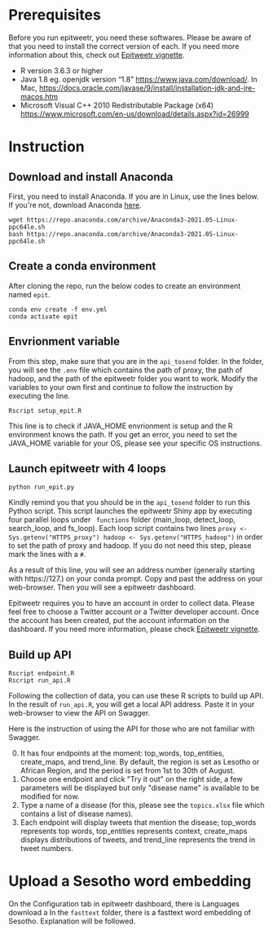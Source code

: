 # Prerequisites
Before you run epitweetr, you need these softwares. Please be aware of that you need to install the correct version of each. If you need more information about this, check out [Epitweetr vignette](https://cran.r-project.org/web/packages/epitweetr/vignettes/epitweetr-vignette.html).
- R version 3.6.3 or higher
- Java 1.8 eg. openjdk version “1.8” https://www.java.com/download/. In Mac, https://docs.oracle.com/javase/9/install/installation-jdk-and-jre-macos.htm
- Microsoft Visual C++ 2010 Redistributable Package (x64) https://www.microsoft.com/en-us/download/details.aspx?id=26999

# Instruction
## Download and install Anaconda
First, you need to install Anaconda. If you are in Linux, use the lines below. If you're not, download Anaconda [here](https://www.anaconda.com/products/distribution).
```
wget https://repo.anaconda.com/archive/Anaconda3-2021.05-Linux-ppc64le.sh
bash https://repo.anaconda.com/archive/Anaconda3-2021.05-Linux-ppc64le.sh
```

## Create a conda environment 
After cloning the repo, run the below codes to create an environment named ```epit```. 
```
conda env create -f env.yml
conda activate epit
```
## Envrionment variable
From this step, make sure that you are in the ```api_tosend``` folder. In the folder, you will see the ```.env``` file which contains the path of proxy, the path of hadoop, and the path of the epitweetr folder you want to work. Modify the variables to your own first and continue to follow the instruction by executing the line. 
```
Rscript setup_epit.R 
```
This line is to check if JAVA_HOME envrionment is setup and the R environment knows the path. If you get an error, you need to set the JAVA_HOME variable for your OS, please see your specific OS instructions.


## Launch epitweetr with 4 loops
```
python run_epit.py
``` 
Kindly remind you that you should be in the ```api_tosend``` folder to run this Python script. This script launches the epitweetr Shiny app by executing four parallel loops under ``` functions``` folder (main_loop, detect_loop, search_loop, and fs_loop). Each loop script contains two lines ```proxy <- Sys.getenv("HTTPS_proxy")
hadoop <- Sys.getenv("HTTPS_hadoop")``` in order to set the path of proxy and hadoop. If you do not need this step, please mark the lines with a ```#```.

As a result of this line, you will see an address number (generally starting with https://127.) on your conda prompt. Copy and past the address on your web-browser. Then you will see a epitweetr dashboard.

Epitweetr requires you to have an account in order to collect data. Please feel free to choose a Twitter account or a Twitter developer account. Once the account has been created, put the account information on the dashboard. If you need more information, please check [Epitweetr vignette](https://cran.r-project.org/web/packages/epitweetr/vignettes/epitweetr-vignette.html).

## Build up API
```
Rscript endpoint.R 
Rscript run_api.R
```
Following the collection of data, you can use these R scripts to build up API. In the result of ```run_api.R```, you will get a local API address. Paste it in your web-browser to view the API on Swagger. 

Here is the instruction of using the API for those who are not familiar with Swagger.

0. It has four endpoints at the moment: top_words, top_entities, create_maps, and trend_line. By default, the region is set as Lesotho or African Region, and the period is set from 1st to 30th of August.
1. Choose one endpoint and click "Try it out" on the right side, a few parameters will be displayed but only "disease name" is available to be modified for now.
2. Type a name of a disease (for this, please see the ```topics.xlsx``` file which contains a list of disease names).
3. Each endpoint will display tweets that mention the disease; top_words represents top words, top_entities represents context, create_maps displays distributions of tweets, and trend_line represents the trend in tweet numbers.


# Upload a Sesotho word embedding
On the Configuration tab in epitweetr dashboard, there is Languages download a In the ```fasttext``` folder, there is a fasttext word embedding of Sesotho. Explanation will be followed.
